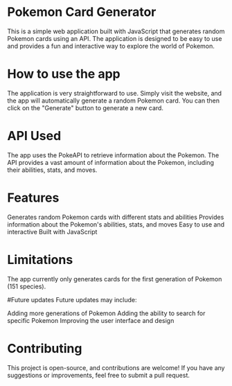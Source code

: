 # Pokemon Card Generator
This is a simple web application built with JavaScript that generates random Pokemon cards using an API. The application is designed to be easy to use and provides a fun and interactive way to explore the world of Pokemon.

# How to use the app
The application is very straightforward to use. Simply visit the website, and the app will automatically generate a random Pokemon card. You can then click on the "Generate" button to generate a new card.

# API Used
The app uses the PokeAPI to retrieve information about the Pokemon. The API provides a vast amount of information about the Pokemon, including their abilities, stats, and moves.

# Features
Generates random Pokemon cards with different stats and abilities
Provides information about the Pokemon's abilities, stats, and moves
Easy to use and interactive
Built with JavaScript
# Limitations
The app currently only generates cards for the first generation of Pokemon (151 species).

#Future updates
Future updates may include:

Adding more generations of Pokemon
Adding the ability to search for specific Pokemon
Improving the user interface and design
# Contributing
This project is open-source, and contributions are welcome! If you have any suggestions or improvements, feel free to submit a pull request.
